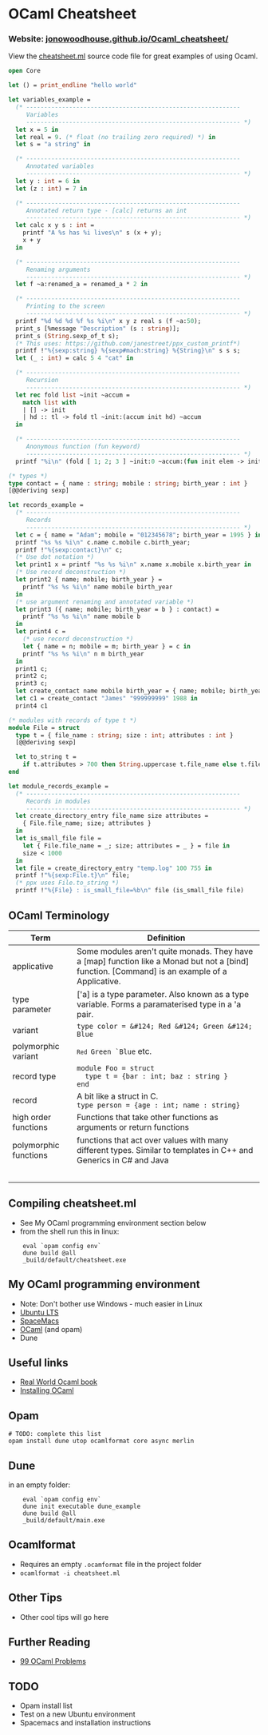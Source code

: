 # OCaml Cheatsheet

### Website: [jonowoodhouse.github.io/Ocaml_cheatsheet/](https://jonowoodhouse.github.io/Ocaml_cheatsheet/)

View the [cheatsheet.ml](https://github.com/jonowoodhouse/Ocaml_cheatsheet/blob/master/cheatsheet.ml) source code file for great examples of using Ocaml.

```ocaml
open Core

let () = print_endline "hello world"

let variables_example =
  (* ------------------------------------------------------------
     Variables
     ------------------------------------------------------------ *)
  let x = 5 in
  let real = 9. (* float (no trailing zero required) *) in
  let s = "a string" in

  (* ------------------------------------------------------------
     Annotated variables
     ------------------------------------------------------------ *)
  let y : int = 6 in
  let (z : int) = 7 in

  (* ------------------------------------------------------------
     Annotated return type - [calc] returns an int
     ------------------------------------------------------------ *)
  let calc x y s : int =
    printf "A %s has %i lives\n" s (x + y);
    x + y
  in

  (* ------------------------------------------------------------
     Renaming arguments
     ------------------------------------------------------------ *)
  let f ~a:renamed_a = renamed_a * 2 in

  (* ------------------------------------------------------------
     Printing to the screen 
     ------------------------------------------------------------ *)
  printf "%d %d %d %f %s %i\n" x y z real s (f ~a:50);
  print_s [%message "Description" (s : string)];
  print_s (String.sexp_of_t s);
  (* This uses: https://github.com/janestreet/ppx_custom_printf*)
  printf !"%{sexp:string} %{sexp#mach:string} %{String}\n" s s s;
  let (_ : int) = calc 5 4 "cat" in

  (* ------------------------------------------------------------
     Recursion
     ------------------------------------------------------------ *)
  let rec fold list ~init ~accum =
    match list with
    | [] -> init
    | hd :: tl -> fold tl ~init:(accum init hd) ~accum
  in

  (* ------------------------------------------------------------
     Anonymous function (fun keyword)
     ------------------------------------------------------------ *)
  printf "%i\n" (fold [ 1; 2; 3 ] ~init:0 ~accum:(fun init elem -> init + elem))

(* types *)
type contact = { name : string; mobile : string; birth_year : int }
[@@deriving sexp]

let records_example =
  (* ------------------------------------------------------------
     Records
     ------------------------------------------------------------ *)
  let c = { name = "Adam"; mobile = "012345678"; birth_year = 1995 } in
  printf "%s %s %i\n" c.name c.mobile c.birth_year;
  printf !"%{sexp:contact}\n" c;
  (* Use dot notation *)
  let print1 x = printf "%s %s %i\n" x.name x.mobile x.birth_year in
  (* Use record deconstruction *)
  let print2 { name; mobile; birth_year } =
    printf "%s %s %i\n" name mobile birth_year
  in
  (* use argument renaming and annotated variable *)
  let print3 ({ name; mobile; birth_year = b } : contact) =
    printf "%s %s %i\n" name mobile b
  in
  let print4 c =
    (* use record deconstruction *)
    let { name = n; mobile = m; birth_year } = c in
    printf "%s %s %i\n" n m birth_year
  in
  print1 c;
  print2 c;
  print3 c;
  let create_contact name mobile birth_year = { name; mobile; birth_year } in
  let c1 = create_contact "James" "999999999" 1988 in
  print4 c1

(* modules with records of type t *)
module File = struct
  type t = { file_name : string; size : int; attributes : int }
  [@@deriving sexp]

  let to_string t =
    if t.attributes > 700 then String.uppercase t.file_name else t.file_name
end

let module_records_example =
  (* ------------------------------------------------------------
     Records in modules
     ------------------------------------------------------------ *)
  let create_directory_entry file_name size attributes =
    { File.file_name; size; attributes }
  in
  let is_small_file file =
    let { File.file_name = _; size; attributes = _ } = file in
    size < 1000
  in
  let file = create_directory_entry "temp.log" 100 755 in
  printf !"%{sexp:File.t}\n" file;
  (* ppx uses File.to_string *)
  printf !"%{File} : is_small_file=%b\n" file (is_small_file file)

```

## OCaml Terminology

| Term                  	| Definition                                                                                                                                     	|
|-----------------------	|------------------------------------------------------------------------------------------------------------------------------------------------	|
| applicative           	| Some modules aren't quite monads. They have a [map] function like a Monad but not a [bind] function. [Command] is an example of a Applicative. 	|
| type parameter        	| ['a] is a type parameter. Also known as a type variable. Forms a paramaterised type in a 'a pair.                                              	|
| variant               	| `type color = &#124; Red &#124; Green &#124; Blue`                                                                                             	|
| polymorphic variant   	| <code>`Red `Green `Blue</code> etc.                                                                                                            	|
| record type           	| `module Foo = struct`</br> `  type t = {bar : int; baz : string }`</br> `end`</br>                                                             	|
| record                	| A bit like a struct in C.</br> `type person = {age : int; name : string}`                                                                      	|
| high order functions  	| Functions that take other functions as arguments or return functions                                                                           	|
| polymorphic functions 	| functions that act over values with many different types. Similar to templates in C++ and Generics in C# and Java                              	|
|                       	|                                                                                                                                                	|
|                       	|                                                                                                                                                	|
|                       	|                                                                                                                                                	|
|                       	|                                                                                                                                                	|
|                       	|                                                                                                                                                	|





## Compiling cheatsheet.ml
- See My OCaml programming environment section below
- from the shell run this in linux:
```shell
	eval `opam config env`
	dune build @all
	_build/default/cheatsheet.exe
```	

## My OCaml programming environment
- Note: Don't bother use Windows - much easier in Linux
- [Ubuntu LTS](https://ubuntu.com/download/desktop)
- [SpaceMacs](https://www.spacemacs.org/)
- [OCaml](https://ocaml.org/) (and opam)
- Dune

## Useful links
- [Real World Ocaml book](https://dev.realworldocaml.org/) 
- [Installing OCaml](https://dev.realworldocaml.org/install.html) 

## Opam
	# TODO: complete this list
	opam install dune utop ocamlformat core async merlin

## Dune
in an empty folder:
```shell
	eval `opam config env`
	dune init executable dune_example
	dune build @all
	_build/default/main.exe
```	

## Ocamlformat
- Requires an empty ``.ocamformat`` file in the project folder
- ``ocamlformat -i cheatsheet.ml``

## Other Tips
- Other cool tips will go here

## Further Reading
- [99 OCaml Problems](https://ocaml.org/learn/tutorials/99problems.html) 

## TODO
- Opam install list
- Test on a new Ubuntu environment
- Spacemacs and installation instructions
